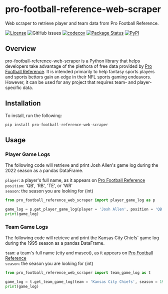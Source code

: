 # pro-football-reference-web-scraper
Web scraper to retrieve player and team data from Pro Football Reference.  

[![License](https://img.shields.io/github/license/mjk2244/pro-football-reference-web-scraper)](https://opensource.org/licenses/Apache-2.0) ![GitHub issues](https://img.shields.io/github/issues/mjk2244/pro-football-reference-web-scraper) [![codecov](https://codecov.io/gh/mjk2244/pro-football-reference-web-scraper/branch/main/graph/badge.svg?token=OTGOR2M0CY)](https://codecov.io/gh/mjk2244/pro-football-reference-web-scraper) [![Package Status](https://img.shields.io/github/actions/workflow/status/mjk2244/pro-football-reference-web-scraper/build.yml)](https://github.com/mjk2244/pro-football-reference-web-scraper/) [![PyPI](https://img.shields.io/pypi/v/pro-football-reference-web-scraper)](https://pypi.org/project/pro-football-reference-web-scraper/)
## Overview
pro-football-reference-web-scraper is a Python library that helps developers take advantage of the plethora of free data provided by [Pro Football Reference](https://www.pro-football-reference.com/). It is intended primarily to help fantasy sports players and sports bettors gain an edge in their NFL sports gaming endeavors. However, it can be used for any project that requires team- and player-specific data.

## Installation
To install, run the following:
```
pip install pro-football-reference-web-scraper
```

## Usage
### Player Game Logs
The following code will retrieve and print Josh Allen's game log during the 2022 season as a pandas DataFrame.  

`player`: a player's full name, as it appears on [Pro Football Reference](https://www.pro-football-reference.com/)  
`position`: 'QB', 'RB', 'TE', or 'WR'  
`season`: the season you are looking for (int)  

```python
from pro_football_reference_web_scraper import player_game_log as p

game_log = p.get_player_game_log(player = 'Josh Allen', position = 'QB', season = 2022)
print(game_log)
```

### Team Game Logs
The following code will retrieve and print the Kansas City Chiefs' game log during the 1995 season as a pandas DataFrame.  

`team`: a team's full name (city and mascot), as it appears on [Pro Football Reference](https://www.pro-football-reference.com/)  
`season`: the season you are looking for (int)  

```python
from pro_football_reference_web_scraper import team_game_log as t

game_log = t.get_team_game_log(team = 'Kansas City Chiefs', season = 1995)
print(game_log)
```
